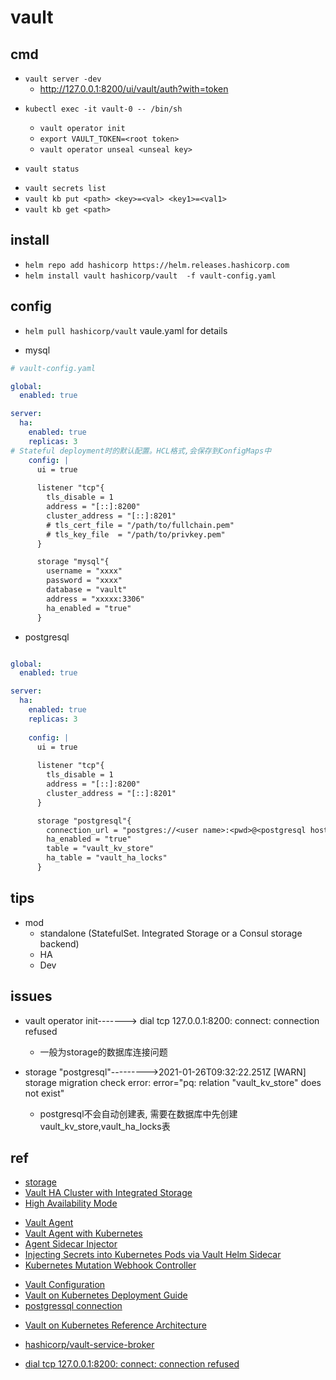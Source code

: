 # vault

## cmd

<!-- local -->
+ `vault server -dev`
  + http://127.0.0.1:8200/ui/vault/auth?with=token

<!-- unseal -->
+ `kubectl exec -it vault-0 -- /bin/sh`
    + `vault operator init`
    + `export VAULT_TOKEN=<root token>`
    + `vault operator unseal <unseal key>`

+ `vault status`

<!-- secret -->
+ `vault secrets list`
+ `vault kb put <path> <key>=<val> <key1>=<val1>`
+ `vault kb get <path>`

## install
+ `helm repo add hashicorp https://helm.releases.hashicorp.com`
+ `helm install vault hashicorp/vault  -f vault-config.yaml`

## config

+ `helm pull hashicorp/vault`  vaule.yaml for details

+ mysql
```yaml
# vault-config.yaml

global:
  enabled: true

server:
  ha:
    enabled: true
    replicas: 3
# Stateful deployment时的默认配置。HCL格式,会保存到ConfigMaps中
    config: |
      ui = true
      
      listener "tcp"{
        tls_disable = 1
        address = "[::]:8200"
        cluster_address = "[::]:8201"
        # tls_cert_file = "/path/to/fullchain.pem"
        # tls_key_file  = "/path/to/privkey.pem"
      }

      storage "mysql"{
        username = "xxxx"
        password = "xxxx"
        database = "vault" 
        address = "xxxxx:3306"
        ha_enabled = "true"
      }
```

+ postgresql
```yaml

global:
  enabled: true

server:
  ha:
    enabled: true
    replicas: 3
  
    config: |
      ui = true
      
      listener "tcp"{
        tls_disable = 1
        address = "[::]:8200"
        cluster_address = "[::]:8201"
      }

      storage "postgresql"{
        connection_url = "postgres://<user name>:<pwd>@<postgresql host url>:<port>/<dbname>?sslmode=disable"
        ha_enabled = "true"
        table = "vault_kv_store"
        ha_table = "vault_ha_locks"
      }
```

## tips

+ mod
  + standalone (StatefulSet. Integrated Storage or a Consul storage backend)
  + HA
  + Dev

## issues

+ vault operator init-------> dial tcp 127.0.0.1:8200: connect: connection refused
  + 一般为storage的数据库连接问题
    
+ storage "postgresql"--------->2021-01-26T09:32:22.251Z [WARN]  storage migration check error: error="pq: relation "vault_kv_store" does not exist"
  + postgresql不会自动创建表, 需要在数据库中先创建vault_kv_store,vault_ha_locks表

## ref
+ [storage](https://www.vaultproject.io/docs/configuration/storage)
+ [Vault HA Cluster with Integrated Storage](https://learn.hashicorp.com/tutorials/vault/raft-storage)
+ [High Availability Mode](https://www.vaultproject.io/docs/concepts/ha)

<!-- Vault Agent -->
+ [Vault Agent](https://www.vaultproject.io/docs/agent)
+ [Vault Agent with Kubernetes](https://learn.hashicorp.com/tutorials/vault/agent-kubernetes?in=vault/kubernetes)
+ [Agent Sidecar Injector](https://www.vaultproject.io/docs/platform/k8s/injector)
+ [Injecting Secrets into Kubernetes Pods via Vault Helm Sidecar](https://learn.hashicorp.com/tutorials/vault/kubernetes-sidecar)
+ [Kubernetes Mutation Webhook Controller](https://kubernetes.io/docs/reference/access-authn-authz/admission-controllers/)


<!-- config -->
+ [Vault Configuration](https://www.vaultproject.io/docs/configuration)
+ [Vault on Kubernetes Deployment Guide](https://learn.hashicorp.com/tutorials/vault/kubernetes-raft-deployment-guide?in=vault/kubernetes)
+ [postgressql connection](https://pkg.go.dev/github.com/lib/pq#hdr-Connection_String_Parameters)



<!-- design -->
+ [Vault on Kubernetes Reference Architecture](https://learn.hashicorp.com/tutorials/vault/kubernetes-reference-architecture)


<!-- service broker -->
+ [hashicorp/vault-service-broker](https://github.com/hashicorp/vault-service-broker)

<!-- issues -->
+ [dial tcp 127.0.0.1:8200: connect: connection refused](https://discuss.hashicorp.com/t/vault-failed-to-start/2529)
